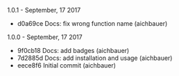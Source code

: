 1.0.1 - September, 17 2017

 * d0a69ce Docs: fix wrong function name (aichbauer)

1.0.0 - September, 17 2017

 * 9f0cb18 Docs: add badges (aichbauer)
 * 7d2885d Docs: add installation and usage (aichbauer)
 * eece8f6 Initial commit (aichbauer)

